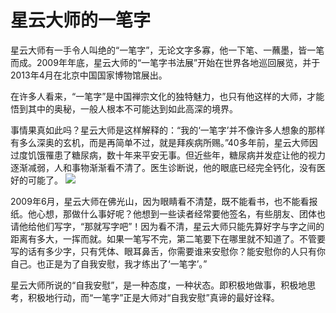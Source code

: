 # 星云大师的一笔字

星云大师有一手令人叫绝的“一笔字”，无论文字多寡，他一下笔、一蘸墨，皆一笔而成。2009年年底，星云大师的“一笔字书法展”开始在世界各地巡回展览，并于2013年4月在北京中国国家博物馆展出。 

在许多人看来，“一笔字”是中国禅宗文化的独特魅力，也只有他这样的大师，才能悟到其中的奥秘，一般人根本不可能达到如此高深的境界。 

事情果真如此吗？星云大师是这样解释的：“我的‘一笔字’并不像许多人想象的那样有多么深奥的玄机，而是再简单不过，就是拜疾病所赐。”40多年前，星云大师因过度饥饿罹患了糖尿病，数十年来平安无事。但近些年，糖尿病并发症让他的视力逐渐减弱，人和事物渐渐看不清了。医生诊断说，他的眼底已经完全钙化，没有医好的可能了。 ![](http://www.yilinzazhi.com/images/yili/yili201407/yili20140761-1-l.jpg)

2009年6月，星云大师在佛光山，因为眼睛看不清楚，既不能看书，也不能看报纸。他心想，那做什么事好呢？他想到一些读者经常要他签名，有些朋友、团体也请他给他们写字，“那就写字吧”！因为看不清，星云大师只能先算好字与字之间的距离有多大，一挥而就。如果一笔写不完，第二笔要下在哪里就不知道了。不管要写的话有多少字，只有凭体、眼耳鼻舌，你需要谁来安慰你？能安慰你的人只有你自己。也正是为了自我安慰，我才练出了‘一笔字’。” 

星云大师所说的“自我安慰”，是一种态度，一种状态。即积极地做事，积极地思考，积极地行动，而“一笔字”正是大师对“自我安慰”真谛的最好诠释。